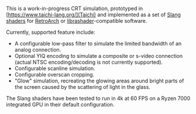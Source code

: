 This is a work-in-progress CRT simulation, prototyped in [https://www.taichi-lang.org/](Taichi) and implemented as a set of [Slang shaders](https://github.com/libretro/slang-shaders) for [RetroArch](https://github.com/libretro/RetroArch) or [librashader](https://github.com/SnowflakePowered/librashader)-compatible software.

Currently, supported feature include:
* A configurable low-pass filter to simulate the limited bandwidth of an analog connection.
* Optional YIQ encoding to simulate a composite or s-video connection (actual NTSC encoding/decoding is not currently supported).
* Configurable scanline simulation.
* Configurable overscan cropping.
* "Glow" simulation, recreating the glowing areas around bright parts of the screen caused by the scattering of light in the glass.

The Slang shaders have been tested to run in 4k at 60 FPS on a Ryzen 7000 integrated GPU in their default configuration.
